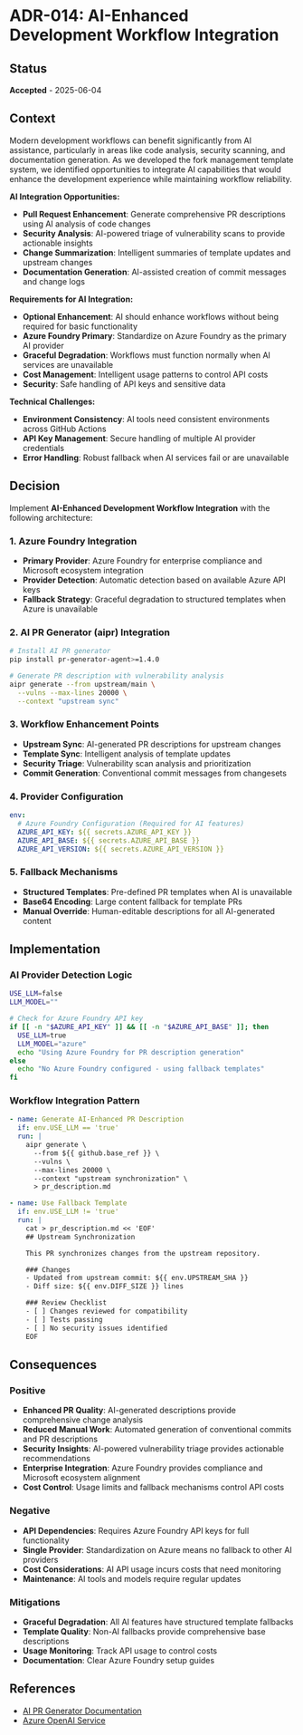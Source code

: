 # ADR-014: AI-Enhanced Development Workflow Integration

## Status
**Accepted** - 2025-06-04

## Context

Modern development workflows can benefit significantly from AI assistance, particularly in areas like code analysis, security scanning, and documentation generation. As we developed the fork management template system, we identified opportunities to integrate AI capabilities that would enhance the development experience while maintaining workflow reliability.

**AI Integration Opportunities:**
- **Pull Request Enhancement**: Generate comprehensive PR descriptions using AI analysis of code changes
- **Security Analysis**: AI-powered triage of vulnerability scans to provide actionable insights
- **Change Summarization**: Intelligent summaries of template updates and upstream changes
- **Documentation Generation**: AI-assisted creation of commit messages and change logs

**Requirements for AI Integration:**
- **Optional Enhancement**: AI should enhance workflows without being required for basic functionality
- **Azure Foundry Primary**: Standardize on Azure Foundry as the primary AI provider
- **Graceful Degradation**: Workflows must function normally when AI services are unavailable
- **Cost Management**: Intelligent usage patterns to control API costs
- **Security**: Safe handling of API keys and sensitive data

**Technical Challenges:**
- **Environment Consistency**: AI tools need consistent environments across GitHub Actions
- **API Key Management**: Secure handling of multiple AI provider credentials
- **Error Handling**: Robust fallback when AI services fail or are unavailable

## Decision

Implement **AI-Enhanced Development Workflow Integration** with the following architecture:

### 1. **Azure Foundry Integration**
- **Primary Provider**: Azure Foundry for enterprise compliance and Microsoft ecosystem integration
- **Provider Detection**: Automatic detection based on available Azure API keys
- **Fallback Strategy**: Graceful degradation to structured templates when Azure is unavailable

### 2. **AI PR Generator (aipr) Integration**
```bash
# Install AI PR generator
pip install pr-generator-agent>=1.4.0

# Generate PR description with vulnerability analysis
aipr generate --from upstream/main \
  --vulns --max-lines 20000 \
  --context "upstream sync"
```

### 3. **Workflow Enhancement Points**
- **Upstream Sync**: AI-generated PR descriptions for upstream changes
- **Template Sync**: Intelligent analysis of template updates
- **Security Triage**: Vulnerability scan analysis and prioritization
- **Commit Generation**: Conventional commit messages from changesets

### 4. **Provider Configuration**
```yaml
env:
  # Azure Foundry Configuration (Required for AI features)
  AZURE_API_KEY: ${{ secrets.AZURE_API_KEY }}
  AZURE_API_BASE: ${{ secrets.AZURE_API_BASE }}
  AZURE_API_VERSION: ${{ secrets.AZURE_API_VERSION }}
```

### 5. **Fallback Mechanisms**
- **Structured Templates**: Pre-defined PR templates when AI is unavailable
- **Base64 Encoding**: Large content fallback for template PRs
- **Manual Override**: Human-editable descriptions for all AI-generated content

## Implementation

### AI Provider Detection Logic
```bash
USE_LLM=false
LLM_MODEL=""

# Check for Azure Foundry API key
if [[ -n "$AZURE_API_KEY" ]] && [[ -n "$AZURE_API_BASE" ]]; then
  USE_LLM=true
  LLM_MODEL="azure"
  echo "Using Azure Foundry for PR description generation"
else
  echo "No Azure Foundry configured - using fallback templates"
fi
```

### Workflow Integration Pattern
```yaml
- name: Generate AI-Enhanced PR Description
  if: env.USE_LLM == 'true'
  run: |
    aipr generate \
      --from ${{ github.base_ref }} \
      --vulns \
      --max-lines 20000 \
      --context "upstream synchronization" \
      > pr_description.md

- name: Use Fallback Template
  if: env.USE_LLM != 'true'
  run: |
    cat > pr_description.md << 'EOF'
    ## Upstream Synchronization

    This PR synchronizes changes from the upstream repository.

    ### Changes
    - Updated from upstream commit: ${{ env.UPSTREAM_SHA }}
    - Diff size: ${{ env.DIFF_SIZE }} lines

    ### Review Checklist
    - [ ] Changes reviewed for compatibility
    - [ ] Tests passing
    - [ ] No security issues identified
    EOF
```

## Consequences

### Positive
- **Enhanced PR Quality**: AI-generated descriptions provide comprehensive change analysis
- **Reduced Manual Work**: Automated generation of conventional commits and PR descriptions
- **Security Insights**: AI-powered vulnerability triage provides actionable recommendations
- **Enterprise Integration**: Azure Foundry provides compliance and Microsoft ecosystem alignment
- **Cost Control**: Usage limits and fallback mechanisms control API costs

### Negative
- **API Dependencies**: Requires Azure Foundry API keys for full functionality
- **Single Provider**: Standardization on Azure means no fallback to other AI providers
- **Cost Considerations**: AI API usage incurs costs that need monitoring
- **Maintenance**: AI tools and models require regular updates

### Mitigations
- **Graceful Degradation**: All AI features have structured template fallbacks
- **Template Quality**: Non-AI fallbacks provide comprehensive base descriptions
- **Usage Monitoring**: Track API usage to control costs
- **Documentation**: Clear Azure Foundry setup guides

## References
- [AI PR Generator Documentation](https://github.com/danielscholl-osdu/pr-generator-agent)
- [Azure OpenAI Service](https://azure.microsoft.com/en-us/products/cognitive-services/openai-service)